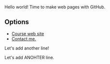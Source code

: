 Hello world! Time to make web pages with GitHub.

## Options

* [Course web site](http://dtext.org/f19/515/)
* [Contact me.](contact.html)

Let's add another line!

Let's add ANOHTER line.
